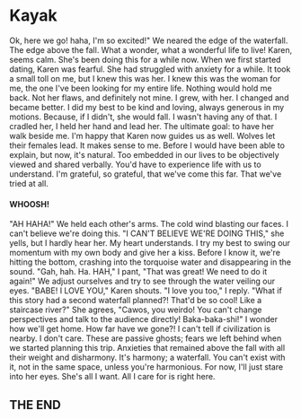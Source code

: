 # Kayak
Ok, here we go! haha, I'm so excited!" We neared the edge of the waterfall. The edge above the fall. What a wonder, what a wonderful life to live! Karen, seems calm. She's been doing this for a while now.
When we first started dating, Karen was fearful. She had struggled with anxiety for a while. It took a small toll on me, but I knew this was her. I knew this was the woman for me, the one I've been looking for my entire life. Nothing would hold me back. Not her flaws, and definitely not mine. I grew, with her. I changed and became better. I did my best to be kind and loving, always generous in my motions. Because, if I didn't, she would fall. I wasn't having any of that. I cradled her, I held her hand and lead her. The ultimate goal: to have her walk beside me.
I'm happy that Karen now guides us as well. Wolves let their females lead. It makes sense to me. Before I would have been able to explain, but now, it's natural. Too embedded in our lives to be objectively viewed and shared verbally. You'd have to experience life with us to understand. I'm grateful, so grateful, that we've come this far. That we've tried at all. 
#### WHOOSH! 
"AH HAHA!" We held each other's arms. The cold wind blasting our faces. I can't believe we're doing this. "I CAN'T BELIEVE WE'RE DOING THIS," she yells, but I hardly hear her. My heart understands. I try my best to swing our momentum with my own body and give her a kiss. Before I know it, we're hitting the bottom, crashing into the torquoise water and disappearing in the sound. 
"Gah, hah. Ha. HAH," I pant, "That was great! We need to do it again!" We adjust ourselves and try to see through the water veiling our eyes. "BABE! I LOVE YOU," Karen shouts. "I love you too," I reply. "What if this story had a second waterfall planned?! That'd be so cool! Like a staircase river?" She agrees, "Cawos, you weirdo! You can't change perspectives and talk to the audience directly! Baka-baka-shi!"
I wonder how we'll get home. How far have we gone?! I can't tell if civilization is nearby. I don't care. These are passive ghosts; fears we left behind when we started planning this trip. Anxieties that remained above the fall with all their weight and disharmony. It's harmony; a waterfall. You can't exist with it, not in the same space, unless you're harmonious. For now, I'll just stare into her eyes. She's all I want. All I care for is right here.
  
  
  
  
## THE END